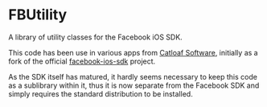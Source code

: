FBUtility
=========

A library of utility classes for the Facebook iOS SDK.

This code has been use in various apps from [Catloaf Software](http://www.catloafsoft.com), initially as a fork of the 
official [facebook-ios-sdk](http://github.com/facebook/facebook-ios-sdk) project.

As the SDK itself has matured, it hardly seems necessary to keep this code as a sublibrary within it, thus it is now separate from the
Facebook SDK and simply requires the standard distribution to be installed.

